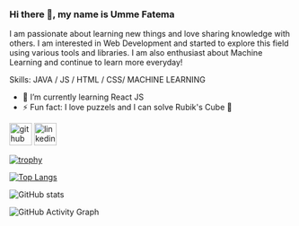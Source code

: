 
### Hi there 👋, my name is Umme Fatema


I am passionate about learning new things and love sharing knowledge with others. I am interested in Web Development and started to explore this field using various tools and libraries. I am also enthusiast about Machine Learning and continue to learn more everyday!

Skills: JAVA / JS / HTML / CSS/ MACHINE LEARNING

- 🌱 I’m currently learning React JS 
- ⚡ Fun fact: I love puzzels and I can solve Rubik's Cube 🧩 


[<img src='https://cdn.jsdelivr.net/npm/simple-icons@3.0.1/icons/github.svg' alt='github' height='40'>](https://github.com/ummeFA)  [<img src='https://cdn.jsdelivr.net/npm/simple-icons@3.0.1/icons/linkedin.svg' alt='linkedin' height='40'>](https://www.linkedin.com/in/https://www.linkedin.com/in/umme-fatema-052876198//)  

[![trophy](https://github-profile-trophy.vercel.app/?username=ummeFA)](https://github.com/ryo-ma/github-profile-trophy)

[![Top Langs](https://github-readme-stats.vercel.app/api/top-langs/?username=ummeFA)](https://github.com/anuraghazra/github-readme-stats)

![GitHub stats](https://github-readme-stats.vercel.app/api?username=ummeFA&show_icons=true)  

![GitHub Activity Graph](https://activity-graph.herokuapp.com/graph?username=ummeFA)  

